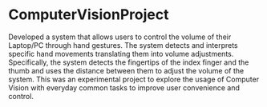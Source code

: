 # ComputerVisionProject
Developed a system that allows users to control the volume of their Laptop/PC through hand gestures. The system detects and interprets specific hand movements translating them into volume adjustments. Specifically, the system detects the fingertips of the index finger and the thumb and uses the distance between them to adjust the volume of the system. This was an experimental project to explore the usage of Computer Vision with everyday common tasks to improve user convenience and control.
